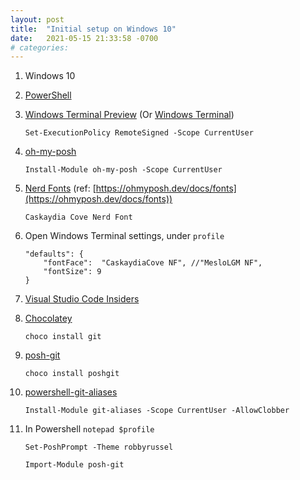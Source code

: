 ```yaml
---
layout: post
title:  "Initial setup on Windows 10"
date:   2021-05-15 21:33:58 -0700
# categories: 
---
```


1. Windows 10
1. [PowerShell](https://aka.ms/powershell-release?tag=stable)
1. [Windows Terminal Preview](https://aka.ms/terminal-preview) (Or [Windows Terminal](https://aka.ms/terminal))

    `Set-ExecutionPolicy RemoteSigned -Scope CurrentUser`
1. [oh-my-posh](https://ohmyposh.dev/docs/pwsh/)
  
    `Install-Module oh-my-posh -Scope CurrentUser`
1. [Nerd Fonts](https://www.nerdfonts.com/) (ref: [https://ohmyposh.dev/docs/fonts](https://ohmyposh.dev/docs/fonts))
   
    `Caskaydia Cove Nerd Font`
1. Open Windows Terminal settings, under `profile`

    ```
    "defaults": {
        "fontFace":  "CaskaydiaCove NF", //"MesloLGM NF",
        "fontSize": 9
    }
    ```
1. [Visual Studio Code Insiders](https://code.visualstudio.com/insiders/)
1. [Chocolatey](https://chocolatey.org/)

    `choco install git`
1. [posh-git](https://github.com/dahlbyk/posh-git)

    `choco install poshgit`
1. [powershell-git-aliases](https://github.com/gluons/powershell-git-aliases)

    `Install-Module git-aliases -Scope CurrentUser -AllowClobber`
1. In Powershell `notepad $profile`

    ```
    Set-PoshPrompt -Theme robbyrussel

    Import-Module posh-git
    ```
